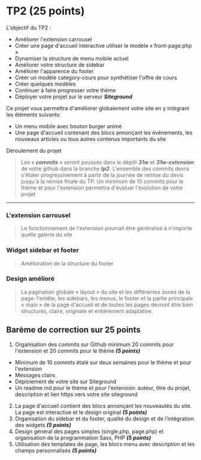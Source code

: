 # TP2 (25 points)

L\'objectif du TP2 :

- Améliorer l'extension carrousel
- Créer une page d'accueil interactive utiliser le modèle « front-page.php »
- Dynamiser la structure de menu mobile actuel
- Améliorer votre structure de sidebar 
- Améliorer l'apparence du footer
- Créer un modèle category-cours pour synthétiser l'offre de cours
- Créer quelques modèles
- Continuer à faire progresser votre thème
- Déployer votre projet sur le serveur **_Siteground_**

Ce projet vous permettra d\'améliorer globalement votre site en y intégrant les éléments suivants:

- Un menu mobile avec bouton burger animé
- Une page d'accueil contenant des blocs annonçant les événements, les nouveaux articles ou tous autres contenus importants du site

Déroulement du projet

> Les « **_commits_** » seront poussés dans le dépôt **_31w_** et **_31w-extension_** de votre github dans la branche **_tp2_**.
> L\'ensemble des commits devra s\'étaler progressivement à partir de la journée de remise du devis jusqu\'à la remise finale du TP.
> Un minimum de 10 commits pour le thème et pour l\'extension permettra d\'évaluer l\'évolution de votre projet

---

### L\'extension carrousel

> Le fonctionnement de  l'extension pourrait être généralisé à n'importe quelle galerie du site

### Widget sidebar et footer

> Amélioration de la structure du footer

### Design amélioré

> La pagination globale « layout » du site et les différentes zones de la page: l'entête, les sidebars, les menus,  le footer et la partie principale « main » de la page d'accueil et de toutes les pages devront être bien structurés, claire, originale et entièrement adaptative.

## Barème de correction sur 25 points

1. Organisation des commits sur Github minimum 20 commits pour l'extension et 20 commits pour le thème **_(5 points)_**

- Minimum de 10 commits étalé sur deux semaines pour le thème et pour l'extension
- Messages clairs
- Déploiement de votre site sur Siteground
- Un readme.md pour le thème et pour l'extension: auteur, titre du projet, description et lien https vers votre site siteground

2. La page d'accueil contient des blocs annonçant les nouveautés du site. La page est interactive et le design original  **_(5 points)_**
3. Organisation du sidebar et du footer, qualité du design et de l’intégration des widgets **_(5 points)_**
4. Design général des pages simples (single.php, page.php) et organisation de la programmation Sass, PHP **_(5 points)_**
5. Utilisation des templates de page, les blocs menu avec description et les champs personnalisés **_(5 points)_**
